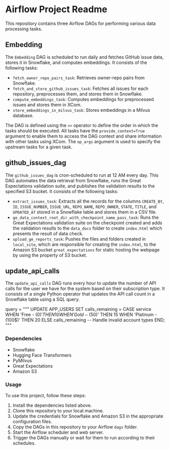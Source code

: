 # Airflow Project Readme

This repository contains three Airflow DAGs for performing various data processing tasks.

## Embedding

The `Embedding` DAG is scheduled to run daily and fetches GitHub issue data, stores it in Snowflake, and computes embeddings. It consists of the following tasks:

- `fetch_owner_repo_pairs_task`: Retrieves owner-repo pairs from Snowflake.
- `fetch_and_store_github_issues_task`: Fetches all issues for each repository, preprocesses them, and stores them in Snowflake.
- `compute_embeddings_task`: Computes embeddings for preprocessed issues and stores them in XCom.
- `store_embeddings_in_milvus_task`: Stores embeddings in a Milvus database.

The DAG is defined using the `>>` operator to define the order in which the tasks should be executed. All tasks have the `provide_context=True` argument to enable them to access the DAG context and share information with other tasks using XCom. The `op_args` argument is used to specify the upstream tasks for a given task.

## github_issues_dag

The `github_issues_dag` is cron-scheduled to run at 12 AM every day. This DAG automates the data retrieval from Snowflake, runs the Great Expectations validation suite, and publishes the validation results to the specified S3 bucket. It consists of the following tasks:

- `extract_issues_task`: Extracts all the records for the columns `CREATE_BY`, `ID`, `ISSUE_NUMBER`, `ISSUE_URL`, `REPO_NAME`, `REPO_OWNER`, `STATE`, `TITLE`, and `UPDATED_AT` stored in a Snowflake table and stores them in a CSV file.
- `ge_data_context_root_dir_with_checkpoint_name_pass_task`: Runs the Great Expectations validation suite on the checkpoint created and adds the validation results to the `data_docs` folder to create `index.html` which presents the result of data check.
- `upload_ge_reports_task`: Pushes the files and folders created in `local_site`, which are responsible for creating the `index.html`, to the Amazon S3 bucket `great_expectations` for static hosting the webpage by using the property of S3 bucket.

## update_api_calls

The `update_api_calls` DAG runs every hour to update the number of API calls for the user we have for the system based on their subscription type. It consists of a single Python operator that updates the API call count in a Snowflake table using a SQL query.

query = """
        UPDATE APP_USERS SET calls_remaining =
            CASE service
                WHEN 'Free - (0$)' THEN 10
                WHEN 'Gold - (50$)' THEN 15
                WHEN 'Platinum - (100$)' THEN 20
                ELSE calls_remaining -- Handle invalid account types
            END;
    """

### Dependencies

- Snowflake
- Hugging Face Transformers
- PyMilvus
- Great Expectations
- Amazon S3

### Usage

To use this project, follow these steps:

1. Install the dependencies listed above.
2. Clone this repository to your local machine.
3. Update the credentials for Snowflake and Amazon S3 in the appropriate configuration files.
4. Copy the DAGs in this repository to your Airflow `dags` folder.
5. Start the Airflow scheduler and web server.
6. Trigger the DAGs manually or wait for them to run according to their schedules.
